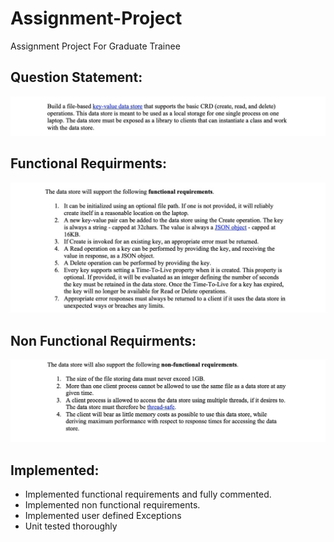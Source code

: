 # Assignment-Project
 Assignment Project For Graduate Trainee

<b>Question Statement:</b> 
-------------------------

<div align="center">
    <img src="Screenshots/engg1.jpg"</img>
 </div>
 
 
Functional Requirments:
-----------------------
 
 <div align="center">
    <img src="Screenshots/engg2.jpg"</img>
 </div>
  

 
Non Functional Requirments:
-----------------------

 <div align="center" width="250px">
    <img src="Screenshots/engg3.jpg"</img>
</div>


Implemented:
-------------
- Implemented functional requirements and fully commented.
- Implemented non functional requirements.
- Implemented user defined Exceptions
- Unit tested thoroughly

